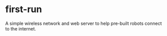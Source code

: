 # first-run
A simple wireless network and web server to help pre-built robots connect to the internet.
